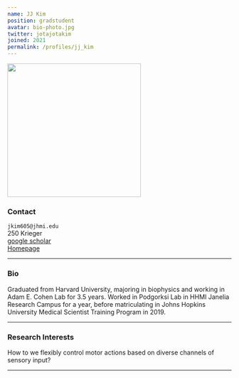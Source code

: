 ```yaml
---
name: JJ Kim
position: gradstudent
avatar: bio-photo.jpg
twitter: jotajotakim
joined: 2021
permalink: /profiles/jj_kim
---
```


<img width="300" src="{{site.baseurl}}/images/people/{{page.avatar}}" data-action="zoom">

### Contact

<i class="fa fa-envelope-o"></i>  `jkim605@jhmi.edu`<br>
<i class="fa fa-building"></i> 250 Krieger <br>
<i class="fa fa-bar-chart"></i> [google scholar](https://scholar.google.com/citations?user=n04bDbsAAAAJ&hl=en) <br>
 [Homepage](http://jeongjunjjkim.github.io)

<hr>

### Bio

Graduated from Harvard University, majoring in biophysics and working in Adam E. Cohen Lab for 3.5 years. Worked in Podgorksi Lab in HHMI Janelia Research Campus for a year, before matriculating in Johns Hopkins University Medical Scientist Training Program in 2019. 

<hr>

### Research Interests

How to we flexibly control motor actions based on diverse channels of sensory input?

<hr>
